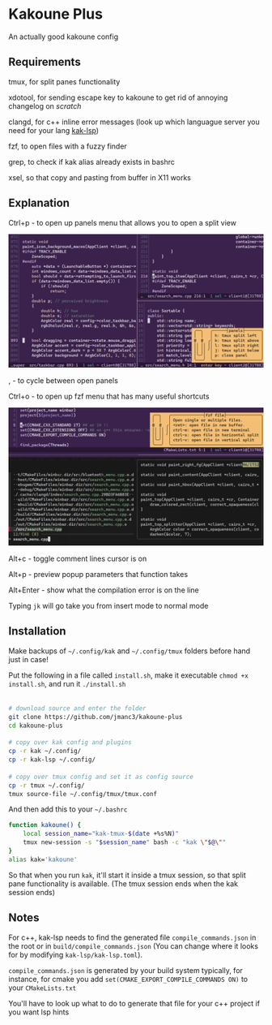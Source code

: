 # Kakoune Plus

An actually good kakoune config

## Requirements

tmux, for split panes functionality

xdotool, for sending escape key to kakoune to get rid of annoying changelog on *scratch*

clangd, for c++ inline error messages (look up which languague server you need for your lang [kak-lsp](https://github.com/kakoune-lsp/kakoune-lsp?tab=readme-ov-file#install-language-servers-for-your-desired-languages))

fzf, to open files with a fuzzy finder

grep, to check if kak alias already exists in bashrc

xsel, so that copy and pasting from buffer in X11 works

## Explanation

Ctrl+p - to open up panels menu that allows you to open a split view

![multilpe panes](/screenshots/panes.png)

, - to cycle between open panels

Ctrl+o - to open up fzf menu that has many useful shortcuts

![fuzzy finding file](/screenshots/fuzzy_finding.png)

Alt+c - toggle comment lines cursor is on

Alt+p - preview popup parameters that function takes

Alt+Enter - show what the compilation error is on the line

Typing `jk` will go take you from insert mode to normal mode

## Installation

Make backups of `~/.config/kak` and `~/.config/tmux` folders before hand just in case!

Put the following in a file called `install.sh`, make it executable `chmod +x install.sh`, and run it `./install.sh`

```bash

# download source and enter the folder
git clone https://github.com/jmanc3/kakoune-plus
cd kakoune-plus

# copy over kak config and plugins
cp -r kak ~/.config/
cp -r kak-lsp ~/.config/

# copy over tmux config and set it as config source
cp -r tmux ~/.config/
tmux source-file ~/.config/tmux/tmux.conf
```

And then add this to your `~/.bashrc`

```bash
function kakoune() {
    local session_name="kak-tmux-$(date +%s%N)"
    tmux new-session -s "$session_name" bash -c "kak \"$@\""
}
alias kak='kakoune'
```

So that when you run `kak`, it'll start it inside a tmux session, so that split pane functionality is available. (The tmux session ends when the kak session ends)


## Notes

For c++, kak-lsp needs to find the generated file `compile_commands.json` in the root or in `build/compile_commands.json` (You can change where it looks for by modifying `kak-lsp/kak-lsp.toml`).

`compile_commands.json` is generated by your build system typically, for instance, for cmake you add `set(CMAKE_EXPORT_COMPILE_COMMANDS ON)` to your `CMakeLists.txt`

You'll have to look up what to do to generate that file for your c++ project if you want lsp hints





